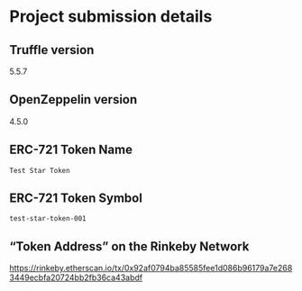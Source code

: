 # Project submission details

## Truffle version

5.5.7

## OpenZeppelin version

4.5.0

## ERC-721 Token Name

`Test Star Token`

## ERC-721 Token Symbol

`test-star-token-001`

## “Token Address” on the Rinkeby Network

https://rinkeby.etherscan.io/tx/0x92af0794ba85585fee1d086b96179a7e2683449ecbfa20724bb2fb36ca43abdf

